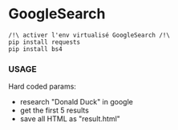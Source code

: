 GoogleSearch
============
    /!\ activer l'env virtualisé GoogleSearch /!\
    pip install requests
    pip install bs4
    
    
### USAGE
Hard coded params:
- research "Donald Duck" in google
- get the first 5 results
- save all HTML as "result.html"
